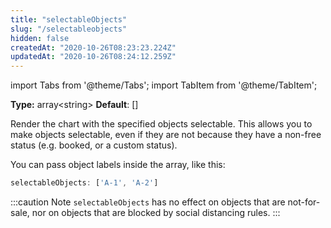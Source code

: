 ```yaml
---
title: "selectableObjects"
slug: "/selectableobjects"
hidden: false
createdAt: "2020-10-26T08:23:23.224Z"
updatedAt: "2020-10-26T08:24:12.259Z"
---
```


import Tabs from '@theme/Tabs';
import TabItem from '@theme/TabItem';

**Type:** array&lt;string&gt;
**Default**: []

Render the chart with the specified objects selectable. This allows you to make objects selectable, even if they are not because they have a non-free status (e.g. booked, or a custom status). 


You can pass object labels inside the array, like this:

```javascript
selectableObjects: ['A-1', 'A-2']
```
:::caution Note
`selectableObjects` has no effect on objects that are not-for-sale, nor on objects that are blocked by social distancing rules.
:::
